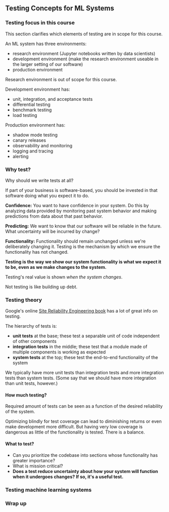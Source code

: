 ## Testing Concepts for ML Systems

### Testing focus in this course

This section clarifies which elements of testing are in scope for this course.

An ML system has three environments:

- research environment (Jupyter notebooks written by data scientists)
- development environment (make the research environment useable in the larger setting of our software)
- production environment

Research environment is out of scope for this course.

Development environment has:

- unit, integration, and acceptance tests
- differential testing
- benchmark testing
- load testing

Production environment has:

- shadow mode testing
- canary releases
- observability and monitoring
- logging and tracing
- alerting

### Why test?

Why should we write tests at all?

If part of your business is software-based, you should be invested in that software doing what you expect it to do.

**Confidence:** You want to have confidence in your system. Do this by analyzing data provided by monitoring past system behavior and making predictions from data about that past behavior.

**Predicting:** We want to know that our software will be reliable in the future. What uncertainty will be incurred by change?

**Functionality:** Functionality should remain unchanged unless we're deliberately changing it. Testing is the mechanism by which we ensure the functionality has not changed.

**Testing is the way we show our system functionality is what we expect it to be, even as we make changes to the system.**

Testing's real value is shown *when the system changes*.

Not testing is like building up debt.

### Testing theory

Google's online [Site Reliability Engineering book](https://landing.google.com/sre/sre-book/toc/index.html) has a lot of great info on testing.

The hierarchy of tests is:

- **unit tests** at the base; these test a separable unit of code independent of other components
- **integration tests** in the middle; these test that a module made of multiple components is working as expected
- **system tests** at the top; these test the end-to-end functionality of the system

We typically have more unit tests than integration tests and more integration tests than system tests. (Some say that we should have more integration than unit tests, however.)

#### How much testing?

Required amount of tests can be seen as a function of the desired reliability of the system. 

Optimizing blindly for test coverage can lead to diminishing returns or even make development more difficult. But having very low coverage is dangerous as little of the functionality is tested. There is a balance.

#### What to test?

- Can you prioritize the codebase into sections whose functionality has greater importance?
- What is mission critical?
- **Does a test reduce uncertainty about how your system will function when it undergoes changes? If so, it's a useful test.**

### Testing machine learning systems

### Wrap up